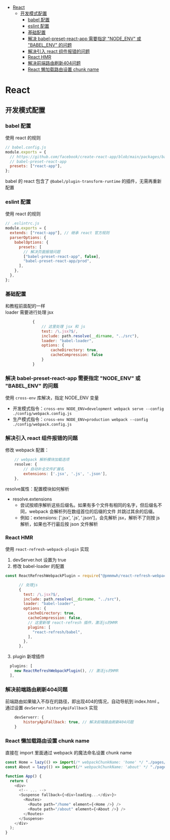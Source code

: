 - [React](#react)
  - [开发模式配置](#开发模式配置)
    - [babel 配置](#babel-配置)
    - [eslint 配置](#eslint-配置)
    - [基础配置](#基础配置)
    - [解决 babel-preset-react-app 需要指定 "NODE\_ENV" 或 "BABEL\_ENV" 的问题](#解决-babel-preset-react-app-需要指定-node_env-或-babel_env-的问题)
    - [解决引入 react 组件报错的问题](#解决引入-react-组件报错的问题)
    - [React HMR](#react-hmr)
    - [解决前端路由刷新404问题](#解决前端路由刷新404问题)
    - [React 懒加载路由设置 chunk name](#react-懒加载路由设置-chunk-name)


# React
## 开发模式配置
### babel 配置
使用 react 的规则
```js
// babel.config.js
module.exports = {
  // https://github.com/facebook/create-react-app/blob/main/packages/babel-preset-react-app/create.js
  // babel-preset-react-app
  presets: ["react-app"],
};
```
babel 的 react 包含了 `@babel/plugin-transform-runtime` 的插件，无需再重新配置

### eslint 配置
使用 react 的规则
```js
// .eslintrc.js
module.exports = {
  extends: ["react-app"], // 继承 react 官方规则
  parserOptions: {
    babelOptions: {
      presets: [
        // 解决页面报错问题
        ["babel-preset-react-app", false],
        "babel-preset-react-app/prod",
      ],
    },
  },
};
```

### 基础配置
和教程前面配的一样  
loader 需要进行处理 jsx
```js
            {
                // 这里处理 jsx 和 js
                test: /\.jsx?$/,
                include: path.resolve(__dirname, "../src"),
                loader: "babel-loader",
                options: {
                    cacheDirectory: true,
                    cacheCompression: false
                }
            }
```

### 解决 babel-preset-react-app 需要指定 "NODE_ENV" 或 "BABEL_ENV" 的问题
使用 `cross-env` 库解决，指定 NODE_ENV 变量  
- 开发模式指令：`cross-env NODE_ENV=development webpack serve --config ./config/webpack.config.js`
- 生产模式指令：`cross-env NODE_ENV=production webpack --config ./config/webpack.config.js`

### 解决引入 react 组件报错的问题
修改 webpack 配置：
```js
    // webpack 解析模块加载选项
    resolve: {
        // 自动补全文件扩展名
        extensions: ['.jsx', '.js', '.json'],
    },
```
resolve属性：配置模块如何解析
- resolve.extensions
  - 尝试按顺序解析这些后缀名。如果有多个文件有相同的名字，但后缀名不同，webpack 会解析列在数组首位的后缀的文件 并跳过其余的后缀。
  - 例如：extensions: ['.jsx', '.js', '.json']，会先解析 jsx，解析不了则按 js 解析，如果也不行最后按 json 文件解析

### React HMR
使用 `react-refresh-webpack-plugin` 实现
1. devServer.hot 设置为 true
2. 修改 babel-loader 的配置
```js
const ReactRefreshWebpackPlugin = require("@pmmmwh/react-refresh-webpack-plugin");

      // 处理js
      {
        test: /\.jsx?$/,
        include: path.resolve(__dirname, "../src"),
        loader: "babel-loader",
        options: {
          cacheDirectory: true,
          cacheCompression: false,
          // 这里新增 react-refresh 插件，激活js的HMR
          plugins: [
            "react-refresh/babel", 
          ],
        },
      },
```
3. plugin 新增插件
```js
  plugins: [
    new ReactRefreshWebpackPlugin(), // 激活js的HMR
  ],
```

### 解决前端路由刷新404问题
前端路由如果输入不存在的路径，即出现404的情况，自动导航到 index.html 。通过设置 `devServer.historyApiFallback` 实现
```js
    devServerr: {
        historyApiFallback: true, // 解决前端路由刷新404问题
    }
```

### React 懒加载路由设置 chunk name
直接在 import 里面通过 webpack 的魔法命名设置 chunk name
```js
const Home = lazy(() => import(/* webpackChunkName: 'home' */ "./pages/Home"));
const About = lazy(() => import(/* webpackChunkName: 'about' */ "./pages/About"));

function App() {
  return (
    <div>
      <!-- ... -->
      <Suspense fallback={<div>loading...</div>}>
        <Routes>
          <Route path="/home" element={<Home />} />
          <Route path="/about" element={<About />} />
        </Routes>
      </Suspense>
    </div>
  );
}
```